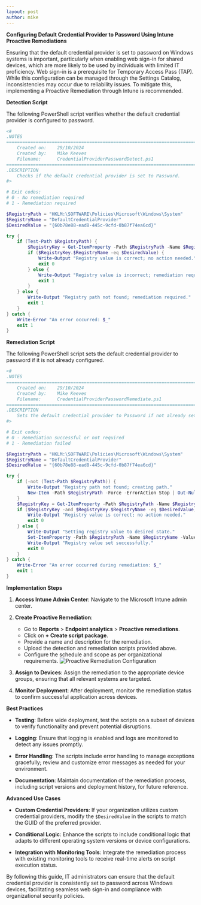 ```yaml
---
layout: post
author: mike
---
```


**Configuring Default Credential Provider to Password Using Intune Proactive Remediations**

Ensuring that the default credential provider is set to password on Windows systems is important, particularly when enabling web sign-in for shared devices, which are more likely to be used by individuals with limited IT proficiency. Web sign-in is a prerequisite for Temporary Access Pass (TAP). While this configuration can be managed through the Settings Catalog, inconsistencies may occur due to reliability issues. To mitigate this, implementing a Proactive Remediation through Intune is recommended.

**Detection Script**

The following PowerShell script verifies whether the default credential provider is configured to password.

```powershell
<#
.NOTES
===========================================================================
    Created on:    29/10/2024
    Created by:    Mike Keeves
    Filename:      CredentialProviderPasswordDetect.ps1
===========================================================================
.DESCRIPTION
    Checks if the default credential provider is set to Password.
#>

# Exit codes:
# 0 - No remediation required
# 1 - Remediation required

$RegistryPath = "HKLM:\SOFTWARE\Policies\Microsoft\Windows\System"
$RegistryName = "DefaultCredentialProvider"
$DesiredValue = "{60b78e88-ead8-445c-9cfd-0b87f74ea6cd}"

try {
    if (Test-Path $RegistryPath) {
        $RegistryKey = Get-ItemProperty -Path $RegistryPath -Name $RegistryName -ErrorAction Stop
        if ($RegistryKey.$RegistryName -eq $DesiredValue) {
            Write-Output "Registry value is correct; no action needed."
            exit 0
        } else {
            Write-Output "Registry value is incorrect; remediation required."
            exit 1
        }
    } else {
        Write-Output "Registry path not found; remediation required."
        exit 1
    }
} catch {
    Write-Error "An error occurred: $_"
    exit 1
}
```

**Remediation Script**

The following PowerShell script sets the default credential provider to password if it is not already configured.

```powershell
<#
.NOTES
===========================================================================
    Created on:    29/10/2024
    Created by:    Mike Keeves
    Filename:      CredentialProviderPasswordRemediate.ps1
===========================================================================
.DESCRIPTION
    Sets the default credential provider to Password if not already set.
#>

# Exit codes:
# 0 - Remediation successful or not required
# 1 - Remediation failed

$RegistryPath = "HKLM:\SOFTWARE\Policies\Microsoft\Windows\System"
$RegistryName = "DefaultCredentialProvider"
$DesiredValue = "{60b78e88-ead8-445c-9cfd-0b87f74ea6cd}"

try {
    if (-not (Test-Path $RegistryPath)) {
        Write-Output "Registry path not found; creating path."
        New-Item -Path $RegistryPath -Force -ErrorAction Stop | Out-Null
    }
    $RegistryKey = Get-ItemProperty -Path $RegistryPath -Name $RegistryName -ErrorAction SilentlyContinue
    if ($RegistryKey -and $RegistryKey.$RegistryName -eq $DesiredValue) {
        Write-Output "Registry value is correct; no action needed."
        exit 0
    } else {
        Write-Output "Setting registry value to desired state."
        Set-ItemProperty -Path $RegistryPath -Name $RegistryName -Value $DesiredValue -ErrorAction Stop
        Write-Output "Registry value set successfully."
        exit 0
    }
} catch {
    Write-Error "An error occurred during remediation: $_"
    exit 1
}
```

**Implementation Steps**

1. **Access Intune Admin Center**: Navigate to the Microsoft Intune admin center.

2. **Create Proactive Remediation**:
   - Go to **Reports** > **Endpoint analytics** > **Proactive remediations**.
   - Click on **+ Create script package**.
   - Provide a name and description for the remediation.
   - Upload the detection and remediation scripts provided above.
   - Configure the schedule and scope as per organizational requirements.
   ![Proactive Remediation Configuration](/mkeeves.github.io_images/2024-10-31-proactive-remediation-credproviderpassword/1.jpg)

3. **Assign to Devices**: Assign the remediation to the appropriate device groups, ensuring that all relevant systems are targeted.

4. **Monitor Deployment**: After deployment, monitor the remediation status to confirm successful application across devices.

**Best Practices**

- **Testing**: Before wide deployment, test the scripts on a subset of devices to verify functionality and prevent potential disruptions.

- **Logging**: Ensure that logging is enabled and logs are monitored to detect any issues promptly.

- **Error Handling**: The scripts include error handling to manage exceptions gracefully; review and customize error messages as needed for your environment.

- **Documentation**: Maintain documentation of the remediation process, including script versions and deployment history, for future reference.

**Advanced Use Cases**

- **Custom Credential Providers**: If your organization utilizes custom credential providers, modify the `$DesiredValue` in the scripts to match the GUID of the preferred provider.

- **Conditional Logic**: Enhance the scripts to include conditional logic that adapts to different operating system versions or device configurations.

- **Integration with Monitoring Tools**: Integrate the remediation process with existing monitoring tools to receive real-time alerts on script execution status.

By following this guide, IT administrators can ensure that the default credential provider is consistently set to password across Windows devices, facilitating seamless web sign-in and compliance with organizational security policies. 
